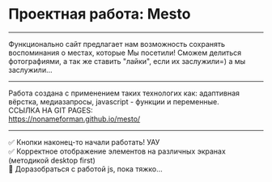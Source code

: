 # Проектная работа: Mesto  
____
Функционально сайт предлагает нам возможность сохранять воспоминания о местах, которые Мы посетили! Сможем делиться фотографиями, а так же ставить "лайки", если их заслужили=) а мы заслужили...  
____
Работа создана с применением таких технологих как: адаптивная вёрстка, медиазапросы, javascript - функции и переменные.  
CСЫЛКА НА GIT PAGES:  
https://nonameforman.github.io/mesto/  
____
:white_check_mark: Кнопки наконец-то начали работать! УАУ  
:white_check_mark: Корректное отображение элементов на различных экранах (методикой desktop first)  
:black_square_button: Доразобраться с работой js, пока тяжко...
